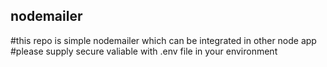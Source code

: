 ## nodemailer
#this repo is simple nodemailer which can be integrated in other node app
#please supply secure valiable with .env file in your environment
